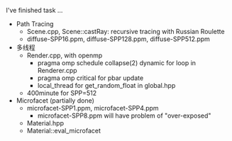 
I've finished task ...

* Path Tracing
  * Scene.cpp, Scene::castRay: recursive tracing with Russian Roulette
  * diffuse-SPP16.ppm, diffuse-SPP128.ppm, diffuse-SPP512.ppm
* 多线程
  * Render.cpp, with openmp
    * pragma omp schedule collapse(2) dynamic for loop in Renderer.cpp
    * pragma omp critical for pbar update
    * local_thread for get_random_float in global.hpp
  * 400minute for SPP=512
* Microfacet (partially done)
  * microfacet-SPP1.ppm, microfacet-SPP4.ppm
    * microfacet-SPP8.ppm will have problem of "over-exposed"
  * Material.hpp
  * Material::eval_microfacet

  